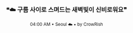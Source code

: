 <div align="center">

<br>

<h3>❝☁️ 구름 사이로 스며드는 새벽빛이 신비로워요❞</h3>

<sub>04:00 AM • Seoul ☁️ • by CrowRish</sub>

<br>

</div>